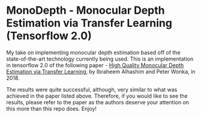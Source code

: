 # MonoDepth - Monocular Depth Estimation via Transfer Learning (Tensorflow 2.0)

My take on implementing monocular depth estimation based off of the state-of-the-art technology currently being used. This is an implementation in tensorflow 2.0 of the following paper - [High Quality Monocular Depth Estimation via Transfer Learning](http://arxiv.org/abs/1812.11941), by Ibraheem Alhashim and Peter Wonka, in 2018.

The results were quite successful, although, very similar to what was achieved in the paper listed above. Therefore, if you would like to see the results, please refer to the paper as the authors deserve your attention on this more than this repo does. Enjoy!
